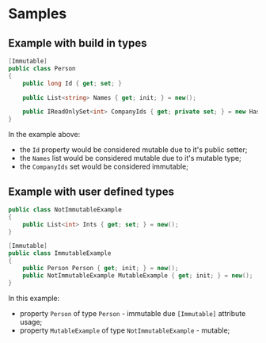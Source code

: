 # Samples

## Example with build in types

```csharp
[Immutable]
public class Person
{
    public long Id { get; set; }

    public List<string> Names { get; init; } = new();

    public IReadOnlySet<int> CompanyIds { get; private set; } = new HashSet<int>();
}
```

In the example above:
- the `Id` property would be considered mutable due to it's public setter;
- the `Names` list would be considered mutable due to it's mutable type;
- the `CompanyIds` set would be considered immutable;

## Example with user defined types

```csharp
public class NotImmutableExample
{
    public List<int> Ints { get; set; } = new();
}

[Immutable]
public class ImmutableExample
{
    public Person Person { get; init; } = new();
    public NotImmutableExample MutableExample { get; init; } = new();
}
```

In this example:
- property `Person` of type `Person` - immutable due `[Immutable]` attribute usage;
- property `MutableExample` of type `NotImmutableExample` - mutable;


